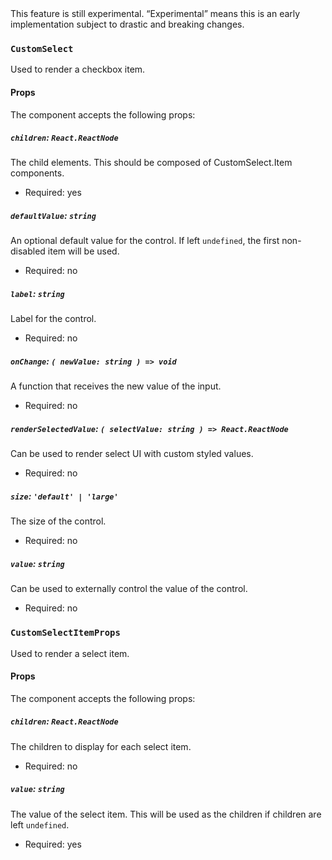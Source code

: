 <div class="callout callout-alert">
This feature is still experimental. “Experimental” means this is an early implementation subject to drastic and breaking changes.
</div>

### `CustomSelect`

Used to render a checkbox item.

#### Props

The component accepts the following props:

##### `children`: `React.ReactNode`

The child elements. This should be composed of CustomSelect.Item components.

-   Required: yes

##### `defaultValue`: `string`

An optional default value for the control. If left `undefined`, the first non-disabled item will be used.

-   Required: no

##### `label`: `string`

Label for the control.

-   Required: no

##### `onChange`: `( newValue: string ) => void`

A function that receives the new value of the input.

-   Required: no

##### `renderSelectedValue`: `( selectValue: string ) => React.ReactNode`

Can be used to render select UI with custom styled values.

-   Required: no

##### `size`: `'default' | 'large'`

The size of the control.

-   Required: no

##### `value`: `string`

Can be used to externally control the value of the control.

-   Required: no

### `CustomSelectItemProps`

Used to render a select item.

#### Props

The component accepts the following props:

##### `children`: `React.ReactNode`

The children to display for each select item.

-   Required: no

##### `value`: `string`

The value of the select item. This will be used as the children if children are left `undefined`.

-   Required: yes
